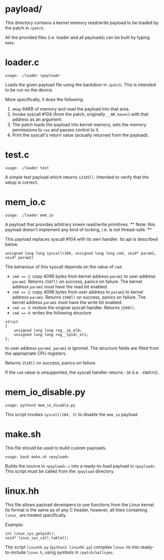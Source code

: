# payload/

This directory contains a kernel memory read/write payload to be loaded by the patch in `/patch`.

All the provided files (i.e. loader and all payloads) can be built by typing `make`.

# loader.c

`usage: ./loader <payload>`

Loads the given payload file using the backdoor in `/patch`. This is intended to be run on the device.

More specifically, it does the following.
1. `mmap` 64KB of memory and read the payload into that area.
2. Invoke syscall #104 (from the patch, originally `__NR_kexec`) with that address as an argument.
3. The patch loads the payload into kernel memory, sets the memory permissions to `rwx` and passes control to it.
4. Print the syscall's return value (actually returned from the payload).

# test.c

`usage: ./loader test`

A simple test payload which returns `12345ll`. Intended to verify that the setup is correct.

# mem_io.c

`usage: ./loader mem_io`

A payload that provides arbitrary kmem read/write primitives.
** Note: this payload doesn't implement any kind of locking, i.e. is not thread-safe. **

This payload replaces syscall #104 with its own handler. Its api is described below.

`unsigned long long syscall(104, unsigned long long cmd, void* param1, void* param2)`

The behaviour of this syscall depends on the value of `cmd`:
* `cmd == 1`: copy 4096 bytes from kernel address `param1` to user address `param2`. Returns `1507ll` on success, panics on failure. The kernel address `param1` must have the read bit enabled.
* `cmd == 2`: copy 4096 bytes from user address to `param2` to kernel address `param1`. Returns `1508ll` on success, panics on failure. The kernel address `param1` must have the write bit enabled.
* `cmd == 3`: restore the original syscall handler. Returns `1509ll`.
* `cmd == 4`: writes the following structure

```
struct
{
    unsigned long long reg__sp_el0;
    unsigned long long reg__tpidr_el1;
};
```

to user address `param2`. `param1` is ignored. The structure fields are filled from the appropriate CPU registers.

Returns `1510ll` on success, panics on failure.

If the `cmd` value is unsupported, the syscall handler returns `-38` (i.e. `-ENOSYS`).

# mem_io_disable.py

`usage: python3 mem_io_disable.py`

This script invokes `syscall(104, 3)` to disable the `mem_io` payload.

# make.sh

This file should be used to build custom payloads.

`usage: bash make.sh <payload>`

Builds the source in `<payload>.c` into a ready-to-load payload in `<payload>`. This script must be called from the `/payload` directory.

# linux.hh

This file allows payload developers to use functions from the Linux kernel. Its format is the same as of any C header, however, all lines containing `linux_` are treated specifically.

Example:

```
int linux_sys_getpid();
void* linux_sys_call_table[];
```

The script `linuxhh.py` (`python3 linuxhh.py`) compiles `linux.hh` into ready-to-include `linux.h`, using symbols in `/patch/kallsyms`.
